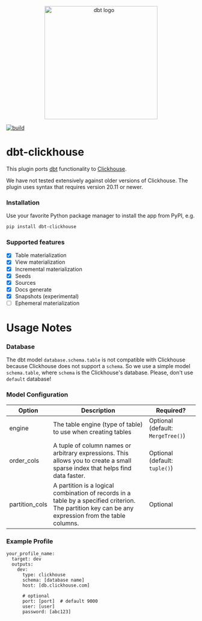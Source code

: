<p align="center">
  <img src="https://raw.githubusercontent.com/silentsokolov/dbt-clickhouse/master/etc/dbt-logo-full.svg" alt="dbt logo" width="300"/>
</p>

[![build](https://github.com/silentsokolov/dbt-clickhouse/actions/workflows/build.yml/badge.svg?branch=master)](https://github.com/silentsokolov/dbt-clickhouse/actions/workflows/build.yml)

# dbt-clickhouse

This plugin ports [dbt](https://getdbt.com) functionality to [Clickhouse](https://clickhouse.tech/).

We have not tested extensively against older versions of Clickhouse. The plugin uses syntax that requires version 20.11 or newer.

### Installation

Use your favorite Python package manager to install the app from PyPI, e.g.

```bash
pip install dbt-clickhouse
```

### Supported features

- [x] Table materialization
- [x] View materialization
- [x] Incremental materialization
- [x] Seeds
- [x] Sources
- [x] Docs generate
- [x] Snapshots (experimental)
- [ ] Ephemeral materialization

# Usage Notes

### Database

The dbt model `database.schema.table` is not compatible with Clickhouse because Clickhouse does not support a `schema`.
So we use a simple model `schema.table`, where `schema` is the Clickhouse's database. Please, don't use `default` database!

### Model Configuration

| Option         | Description                                                                                                                                          | Required?                         |
|----------------|------------------------------------------------------------------------------------------------------------------------------------------------------|-----------------------------------|
| engine         | The table engine (type of table) to use when creating tables                                                                                         | Optional (default: `MergeTree()`) |
| order_cols     | A tuple of column names or arbitrary expressions. This allows you to create a small sparse index that helps find data faster.                        | Optional (default: `tuple()`)     |
| partition_cols | A partition is a logical combination of records in a table by a specified criterion. The partition key can be any expression from the table columns. | Optional                          |

### Example Profile

```
your_profile_name:
  target: dev
  outputs:
    dev:
      type: clickhouse
      schema: [database name]
      host: [db.clickhouse.com]

      # optional
      port: [port]  # default 9000
      user: [user]
      password: [abc123]
```